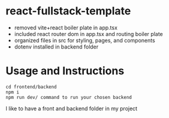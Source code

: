 # react-fullstack-template

- removed vite+react boiler plate in app.tsx
- included react router dom in app.tsx and routing boiler plate
- organized files in src for styling, pages, and components
- dotenv installed in backend folder

# Usage and Instructions

```
cd frontend/backend
npm i
npm run dev/ command to run your chosen backend
```

I like to have a front and backend folder in my project 
